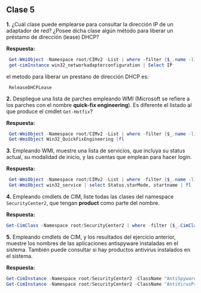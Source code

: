## Clase 5

**1.** ¿Cuál clase puede emplearse para consultar la dirección IP de un adaptador
   de red? ¿Posee dicha clase algún método para liberar un préstamo de
   dirección (lease) DHCP?

**Respuesta:**

```powershell
 Get-WmiObject -Namespace root/CIMv2 -List | where -filter {$_.name -like "*adapter*"}
 get-cimInstance win32_networkadapterconfiguration | Select IP
```

el metodo para liberar un prestano de dirección DHCP es: 

```console
 ReleaseDHCPLease
```


**2.** Despliegue una lista de parches empleando WMI (Microsoft se refiere a los
   parches con el nombre **quick-fix engineering**). Es diferente el listado al
   que produce el cmdlet ``Get-Hotfix``?

**Respuesta:**
```powershell
 Get-WmiObject -Namespace root/CIMv2 -List | where -filter {$_.name -like "*fix*"}
 Get-WmiObject Win32_QuickFixEngineering |fl
```


**3.** Empleando WMI, muestre una lista de servicios, que incluya su status actual,
   su modalidad de inicio, y las cuentas que emplean para hacer login.

**Respuesta:**
```powershell
 Get-WmiObject -Namespace root/CIMv2 -List | where -filter {$_.name -like "*service*"} 
 Get-WmiObject win32_service | select Status,starMode, startname | fl 
```

**4.** Empleando cmdlets de CIM, liste todas las clases del namespace
   ``SecurityCenter2``, que tengan **product** como parte del nombre.

**Respuesta:**
```powershell
Get-CimClass -Namespace root/SecurityCenter2 | where -filter {$_.CimClassName -like "*product*"} | fl 
```

**5.** Empleando cmdlets de CIM, y los resultados del ejercicio anterior, muestre
   los nombres de las aplicaciones antispyware instaladas en el sistema.
   También puede consultar si hay productos antivirus instalados en el sistema.

**Respuesta:**

```powershell
Get-CimInstance -Namespace root/SecurityCenter2 -ClassName "AntiSpywareProduct" | select displayName 
Get-CimInstance -Namespace root/SecurityCenter2 -ClassName "AntiVirusProduct" | select displayName 
```
